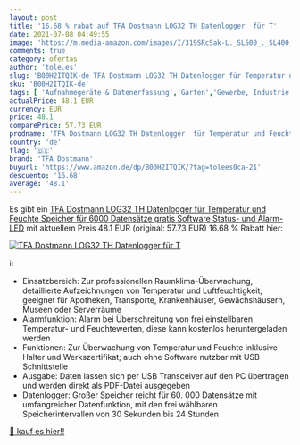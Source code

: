```yaml
---
layout: post
title: '16.68 % rabat auf TFA Dostmann LOG32 TH Datenlogger  für T'
date: 2021-07-08 04:49:55
image: 'https://m.media-amazon.com/images/I/319SRcSak-L._SL500_._SL400_.jpg'
comments: true
category: ofertas
author: 'tole.es'
slug: 'B00H2ITQIK-de TFA Dostmann LOG32 TH Datenlogger für Temperatur und...'
sku: 'B00H2ITQIK-de'
tags: [ 'Aufnahmegeräte & Datenerfassung','Garten','Gewerbe, Industrie & Wissenschaft','Regular Stores','Shops','Test & Messung','tfa dostmann', ]
actualPrice: 48.1 EUR
currency: EUR
price: 48.1
comparePrice: 57.73 EUR
prodname: 'TFA Dostmann LOG32 TH Datenlogger  für Temperatur und Feuchte  Speicher für 6000 Datensätze  gratis Software  Status- und Alarm-LED'
country: 'de'
flag: '🇩🇪'
brand: 'TFA Dostmann'
buyurl: 'https://www.amazon.de/dp/B00H2ITQIK/?tag=tolees0ca-21'
descuento: '16.68'
average: '48.1'
---
```


Es gibt ein [TFA Dostmann LOG32 TH Datenlogger  für Temperatur und Feuchte  Speicher für 6000 Datensätze  gratis Software  Status- und Alarm-LED](https://www.amazon.de/dp/B00H2ITQIK/?tag=tolees0ca-21) mit aktuellem Preis 48.1 EUR (original: 57.73 EUR) 16.68 % Rabatt hier:

[![TFA Dostmann LOG32 TH Datenlogger  für T](https://m.media-amazon.com/images/I/319SRcSak-L._SL500_._SL400_.jpg)](https://www.amazon.de/dp/B00H2ITQIK/?tag=tolees0ca-21)

ℹ️:

- Einsatzbereich: Zur professionellen Raumklima-Überwachung, detaillierte Aufzeichnungen von Temperatur und Luftfeuchtigkeit; geeignet für Apotheken, Transporte, Krankenhäuser, Gewächshäusern, Museen oder Serverräume
- Alarmfunktion: Alarm bei Überschreitung von frei einstellbaren Temperatur- und Feuchtewerten, diese kann kostenlos heruntergeladen werden
- Funktionen: Zur Überwachung von Temperatur und Feuchte inklusive Halter und Werkszertifikat; auch ohne Software nutzbar mit USB Schnittstelle
- Ausgabe: Daten lassen sich per USB Transceiver auf den PC übertragen und werden direkt als PDF-Datei ausgegeben
- Datenlogger: Großer Speicher reicht für 60. 000 Datensätze mit umfangreicher Datenfunktion, mit den frei wählbaren Speicherintervallen von 30 Sekunden bis 24 Stunden

[🛒 kauf es hier!!](https://www.amazon.de/dp/B00H2ITQIK/?tag=tolees0ca-21)
